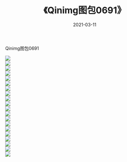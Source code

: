 ﻿---
layout: post
title:  《Qinimg图包0691》
date:   2021-03-11
img: http://imgx.orgx.ga/Qinimg图包/Qinimg图包0691/000.jpg
categories: [美女, 清纯, 唯美]
---

Qinimg图包0691

 ![](http://imgx.orgx.ga/Qinimg图包/Qinimg图包0691/001.jpg) <br>![](http://imgx.orgx.ga/Qinimg图包/Qinimg图包0691/002.jpg) <br>![](http://imgx.orgx.ga/Qinimg图包/Qinimg图包0691/003.jpg) <br>![](http://imgx.orgx.ga/Qinimg图包/Qinimg图包0691/004.jpg) <br>![](http://imgx.orgx.ga/Qinimg图包/Qinimg图包0691/005.jpg) <br>![](http://imgx.orgx.ga/Qinimg图包/Qinimg图包0691/006.jpg) <br>![](http://imgx.orgx.ga/Qinimg图包/Qinimg图包0691/007.jpg) <br>![](http://imgx.orgx.ga/Qinimg图包/Qinimg图包0691/008.jpg) <br>![](http://imgx.orgx.ga/Qinimg图包/Qinimg图包0691/009.jpg) <br>![](http://imgx.orgx.ga/Qinimg图包/Qinimg图包0691/010.jpg) <br>![](http://imgx.orgx.ga/Qinimg图包/Qinimg图包0691/011.jpg) <br>![](http://imgx.orgx.ga/Qinimg图包/Qinimg图包0691/012.jpg) <br>![](http://imgx.orgx.ga/Qinimg图包/Qinimg图包0691/013.jpg) <br>![](http://imgx.orgx.ga/Qinimg图包/Qinimg图包0691/014.jpg) <br>![](http://imgx.orgx.ga/Qinimg图包/Qinimg图包0691/015.jpg) <br>![](http://imgx.orgx.ga/Qinimg图包/Qinimg图包0691/016.jpg) <br>![](http://imgx.orgx.ga/Qinimg图包/Qinimg图包0691/017.jpg) <br>![](http://imgx.orgx.ga/Qinimg图包/Qinimg图包0691/018.jpg) <br>![](http://imgx.orgx.ga/Qinimg图包/Qinimg图包0691/019.jpg) <br>![](http://imgx.orgx.ga/Qinimg图包/Qinimg图包0691/020.jpg) <br>
